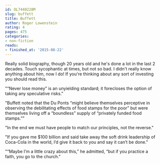 ```yaml
---
id: OL7440228M
slug: buffett
title: Buffett
author: Roger Lowenstein
rating: 4
pages: 475
categories:
- non-fiction
reads:
- finished_at: '2015-08-22'
---
```

Really solid biography, though 20 years old and he's done a lot in the last 2 decades. Touch sycophantic at times, but not so bad. I didn't really know anything about him, now I do! If you're thinking about any sort of investing you should read this.

"“Never lose money” is an unyielding standard; it forecloses the option of taking any speculative risks."

"Buffett noted that the Du Ponts “might believe themselves perceptive in observing the debilitating effects of food stamps for the poor” but were themselves living off a “boundless” supply of “privately funded food stamps.”"

"In the end we must have people to match our principles, not the reverse."

"If you gave me $100 billion and said take away the soft drink leadership of Coca-Cola in the world, I’d give it back to you and say it can’t be done."

"“Maybe I’m a little crazy about this,” he admitted, “but if you practice a faith, you go to the church."
